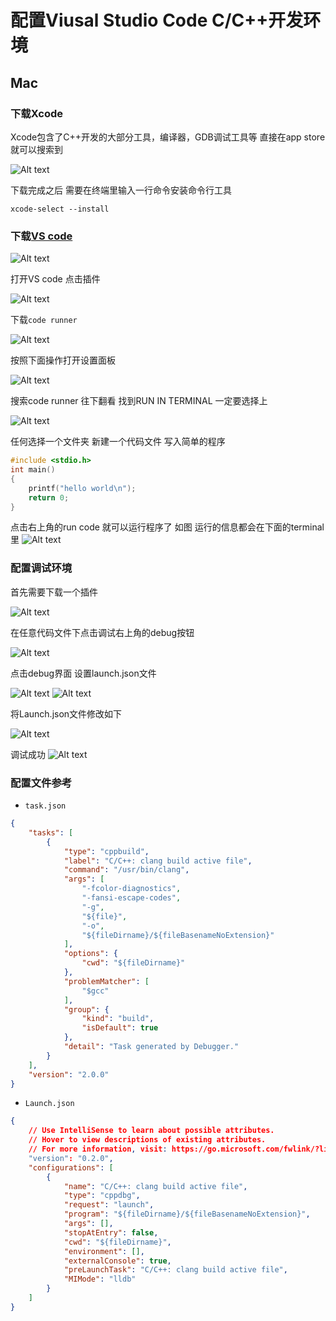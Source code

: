# 配置Viusal Studio Code C/C++开发环境

## Mac

### 下载Xcode
Xcode包含了C++开发的大部分工具，编译器，GDB调试工具等
直接在app store就可以搜索到

![Alt text](../../../../../public/technical/Back-end/C++/C_Environment_Configuration/Mac/image.png)

下载完成之后 需要在终端里输入一行命令安装命令行工具
```
xcode-select --install
```

### 下载[VS code](https://code.visualstudio.com)
![Alt text](../../../../../public/technical/Back-end/C++/C_Environment_Configuration/Mac/image-1.png)

打开VS code 点击插件

![Alt text](../../../../../public/technical/Back-end/C++/C_Environment_Configuration/Mac/image-2.png)

下载``code runner``

![Alt text](../../../../../public/technical/Back-end/C++/C_Environment_Configuration/Mac/image-3.png)

按照下面操作打开设置面板

![Alt text](../../../../../public/technical/Back-end/C++/C_Environment_Configuration/Mac/image-5.png)

搜索code runner 往下翻看 找到RUN IN TERMINAL 一定要选择上

![Alt text](../../../../../public/technical/Back-end/C++/C_Environment_Configuration/Mac/image-4.png)

任何选择一个文件夹 新建一个代码文件 写入简单的程序
```c
#include <stdio.h>
int main()
{
    printf("hello world\n");
    return 0;
}
```
点击右上角的run code 就可以运行程序了 如图 运行的信息都会在下面的terminal里
![Alt text](../../../../../public/technical/Back-end/C++/C_Environment_Configuration/Mac/image-6.png)

### 配置调试环境

首先需要下载一个插件

![Alt text](../../../../../public/technical/Back-end/C++/C_Environment_Configuration/Mac/image-7.png)

在任意代码文件下点击调试右上角的debug按钮 

![Alt text](../../../../../public/technical/Back-end/C++/C_Environment_Configuration/Mac/image-10.png)

点击debug界面 设置launch.json文件

![Alt text](../../../../../public/technical/Back-end/C++/C_Environment_Configuration/Mac/image-11.png)
![Alt text](../../../../../public/technical/Back-end/C++/C_Environment_Configuration/Mac/image-12.png)

将Launch.json文件修改如下

![Alt text](../../../../../public/technical/Back-end/C++/C_Environment_Configuration/Mac/image-8.png)

调试成功
![Alt text](../../../../../public/technical/Back-end/C++/C_Environment_Configuration/Mac/image-9.png)

### 配置文件参考
* `task.json`
```json
{
    "tasks": [
        {
            "type": "cppbuild",
            "label": "C/C++: clang build active file",
            "command": "/usr/bin/clang",
            "args": [
                "-fcolor-diagnostics",
                "-fansi-escape-codes",
                "-g",
                "${file}",
                "-o",
                "${fileDirname}/${fileBasenameNoExtension}"
            ],
            "options": {
                "cwd": "${fileDirname}"
            },
            "problemMatcher": [
                "$gcc"
            ],
            "group": {
                "kind": "build",
                "isDefault": true
            },
            "detail": "Task generated by Debugger."
        }
    ],
    "version": "2.0.0"
}
```
* `Launch.json`
```json
{
    // Use IntelliSense to learn about possible attributes.
    // Hover to view descriptions of existing attributes.
    // For more information, visit: https://go.microsoft.com/fwlink/?linkid=830387
    "version": "0.2.0",
    "configurations": [
        {
            "name": "C/C++: clang build active file",
            "type": "cppdbg",
            "request": "launch",
            "program": "${fileDirname}/${fileBasenameNoExtension}",
            "args": [],
            "stopAtEntry": false,
            "cwd": "${fileDirname}",
            "environment": [],
            "externalConsole": true,
            "preLaunchTask": "C/C++: clang build active file",
            "MIMode": "lldb"
        }
    ]
}
```